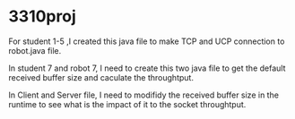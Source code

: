 # 3310proj
For student 1-5 ,I created this java file to make TCP and UCP connection to robot.java file.

In student 7 and robot 7, I need to create this two java file to get the default received buffer size and caculate the throughtput.

In Client and Server file, I need to modifidy the received buffer size in the runtime to see what is the impact of it to the socket throughtput.
